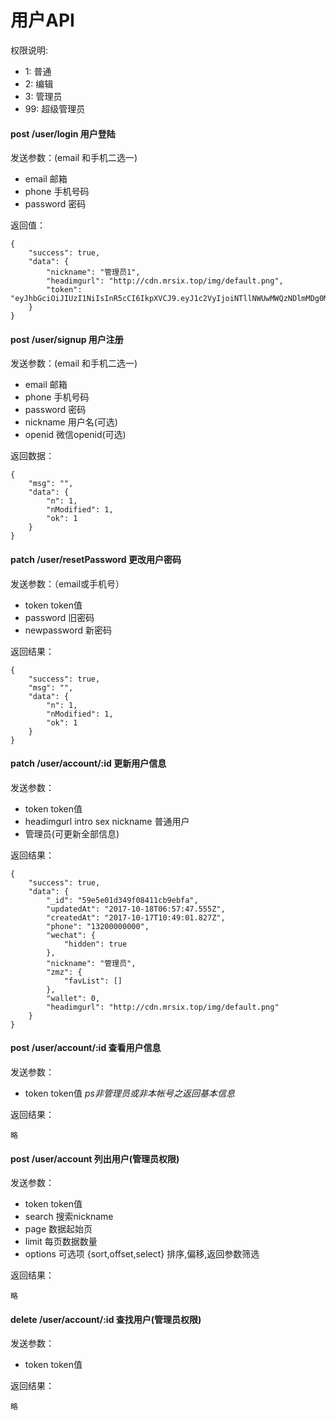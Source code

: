 # 用户API
权限说明:
- 1: 普通
- 2: 编辑
- 3: 管理员
- 99: 超级管理员 

#### post /user/login 用户登陆
发送参数：(email 和手机二选一)
- email 邮箱
- phone 手机号码
- password 密码

返回值：
```
{
    "success": true,
    "data": {
        "nickname": "管理员1",
        "headimgurl": "http://cdn.mrsix.top/img/default.png",
        "token": "eyJhbGciOiJIUzI1NiIsInR5cCI6IkpXVCJ9.eyJ1c2VyIjoiNTllNWUwMWQzNDlmMDg0MTFjYjllYmZhIiwicGVybWlzc2lvbiI6MSwiaWF0IjoxNTA4MjM3MzQxLCJleHAiOjE1MDg4NDIxNDF9.BR7EJwYd1XbOgQPBvg62C6qHhDLbn6zBJP1izvqy0yk"
    }
}
```

#### post /user/signup 用户注册
发送参数：(email 和手机二选一)
- email 邮箱
- phone 手机号码
- password 密码
- nickname 用户名(可选)
- openid 微信openid(可选)

返回数据：
```
{
    "msg": "",
    "data": {
        "n": 1,
        "nModified": 1,
        "ok": 1
    }
}
```
#### patch /user/resetPassword 更改用户密码
发送参数：（email或手机号）
- token token值
- password 旧密码
- newpassword 新密码

返回结果：
```
{
    "success": true,
    "msg": "",
    "data": {
        "n": 1,
        "nModified": 1,
        "ok": 1
    }
}
```

#### patch /user/account/:id 更新用户信息
发送参数：
- token token值
- headimgurl intro sex nickname 普通用户
- 管理员(可更新全部信息)

返回结果：
```
{
    "success": true,
    "data": {
        "_id": "59e5e01d349f08411cb9ebfa",
        "updatedAt": "2017-10-18T06:57:47.555Z",
        "createdAt": "2017-10-17T10:49:01.827Z",
        "phone": "13200000000",
        "wechat": {
            "hidden": true
        },
        "nickname": "管理员",
        "zmz": {
            "favList": []
        },
        "wallet": 0,
        "headimgurl": "http://cdn.mrsix.top/img/default.png"
    }
}
```

#### post /user/account/:id 查看用户信息
发送参数：
- token token值
*ps非管理员或非本帐号之返回基本信息*

返回结果：
```
略
```

#### post /user/account 列出用户(管理员权限)
发送参数：
- token token值
- search 搜索nickname
- page 数据起始页
- limit 每页数据数量
- options 可选项 {sort,offset,select} 排序,偏移,返回参数筛选


返回结果：
```
略
```

#### delete /user/account/:id 查找用户(管理员权限)
发送参数：
- token token值


返回结果：
```
略
```


